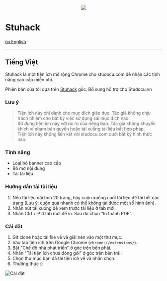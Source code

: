 <p align="center">
<img src="https://user-images.githubusercontent.com/67743899/159747006-f38ea4c4-107d-41e6-b570-1bcd9458aced.png">
</p>

# Stuhack

[ᴇɴ English](./README.md)

---

## Tiếng Việt

Stuhack là một tiện ích mở rộng Chrome cho studocu.com để nhận các tính năng cao cấp miễn phí.

Phiên bản của tôi dựa trên [Stuhack](https://github.com/isanchop/stuhack) gốc. Bổ sung hỗ trợ cho Studocu.vn

### Lưu ý

> Tiện ích này chỉ dành cho mục đích giáo dục. Tác giả không chịu trách nhiệm cho bất kỳ việc sử dụng sai mục đích nào.  
> Sử dụng tiện ích này với rủi ro của riêng bạn. Tác giả không khuyến khích vi phạm bản quyền hoặc tải xuống tài liệu bất hợp pháp.  
> Tiện ích này không liên kết với studocu.com dưới bất kỳ hình thức nào.

### Tính năng

- Loại bỏ banner cao cấp
- Bỏ mờ nội dung
- Tải tài liệu

### Hướng dẫn tải tài liệu

1. Nếu tài liệu dài hơn 20 trang, hãy cuộn xuống cuối tài liệu để tải hết các trang (Lưu ý: cuộn quá nhanh có thể không tải được một số hình ảnh).
2. Nhấn nút tải xuống để xem trước tài liệu ở tab mới.
3. Nhấn Ctrl + P ở tab mới để in. Sau đó chọn "In thành PDF".

### Cài đặt

1. Git clone hoặc tải file về và giải nén vào một thư mục.
2. Vào tab tiện ích trên Google Chrome (`chrome://extensions/`).
3. Bật "Chế độ nhà phát triển" ở góc trên bên phải.
4. Nhấn "Tải tiện ích chưa đóng gói" ở góc trên bên trái.
5. Chọn thư mục bạn đã tải tiện ích về và nhấn chọn.
6. Thưởng thức :)

![Cài đặt](https://user-images.githubusercontent.com/67743899/149144506-714a84a0-cd10-4155-91fe-20c39753b578.jpg)
